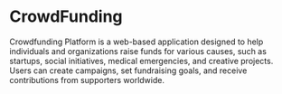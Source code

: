 # CrowdFunding
Crowdfunding Platform is a web-based application designed to help individuals and organizations raise funds for various causes, such as startups, social initiatives, medical emergencies, and creative projects. Users can create campaigns, set fundraising goals, and receive contributions from supporters worldwide.
